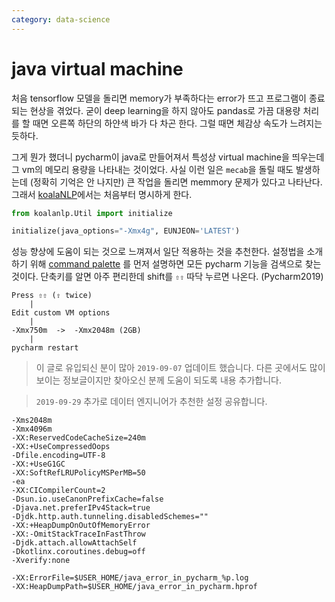 ```yaml
---
category: data-science
---
```



# java virtual machine

처음 tensorflow 모델을 돌리면 memory가 부족하다는 error가 뜨고 프로그램이 종료되는 현상을 겪었다.
굳이 deep learning을 하지 않아도 pandas로 가끔 대용량 처리를 할 때면 오른쪽 하단의 하얀색 바가 다 차곤 한다. 
그럴 때면 체감상 속도가 느려지는 듯하다.

그게 뭔가 했더니 pycharm이 java로 만들어져서 특성상 virtual machine을 띄우는데 그 vm의 메모리 용량을 나타내는 것이었다.
사실 이런 일은 `mecab`을 돌릴 때도 발생하는데 (정확히 기억은 안 나지만) 큰 작업을 돌리면 memmory 문제가 있다고 나타난다.
그래서 [koalaNLP](https://koalanlp.github.io/python-support/html/index.html)에서는 처음부터 명시하게 한다.


```python
from koalanlp.Util import initialize

initialize(java_options="-Xmx4g", EUNJEON='LATEST')
```


성능 향상에 도움이 되는 것으로 느껴져서 일단 적용하는 것을 추천한다.
설정법을 소개하기 위해 
[command palette](https://www.jetbrains.com/help/pycharm/searching-everywhere.html)
를 먼저 설명하면 모든 pycharm 기능을 검색으로 찾는 것이다.
단축키를 알면 아주 편리한데 shift를 `⇧⇧` 따닥 누르면 나온다. (Pycharm2019) 

``` 
Press ⇧⇧ (⇧ twice)
    | 
Edit custom VM options
    |
-Xmx750m  ->  -Xmx2048m (2GB)
    |
pycharm restart
```

>이 글로 유입되신 분이 많아 `2019-09-07` 업데이트 했습니다. 
>다른 곳에서도 많이 보이는 정보글이지만 찾아오신 분께 도움이 되도록 내용 추가합니다.

> `2019-09-29` 추가로 데이터 엔지니어가 추천한 설정 공유합니다. 
```
-Xms2048m
-Xmx4096m
-XX:ReservedCodeCacheSize=240m
-XX:+UseCompressedOops
-Dfile.encoding=UTF-8
-XX:+UseG1GC
-XX:SoftRefLRUPolicyMSPerMB=50
-ea
-XX:CICompilerCount=2
-Dsun.io.useCanonPrefixCache=false
-Djava.net.preferIPv4Stack=true
-Djdk.http.auth.tunneling.disabledSchemes=""
-XX:+HeapDumpOnOutOfMemoryError
-XX:-OmitStackTraceInFastThrow
-Djdk.attach.allowAttachSelf
-Dkotlinx.coroutines.debug=off
-Xverify:none
 
-XX:ErrorFile=$USER_HOME/java_error_in_pycharm_%p.log
-XX:HeapDumpPath=$USER_HOME/java_error_in_pycharm.hprof
```
